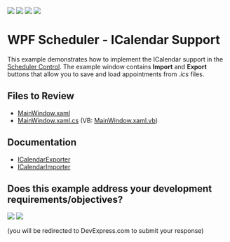 <!-- default badges list -->
![](https://img.shields.io/endpoint?url=https://codecentral.devexpress.com/api/v1/VersionRange/180136347/24.2.1%2B)
[![](https://img.shields.io/badge/Open_in_DevExpress_Support_Center-FF7200?style=flat-square&logo=DevExpress&logoColor=white)](https://supportcenter.devexpress.com/ticket/details/T830440)
[![](https://img.shields.io/badge/📖_How_to_use_DevExpress_Examples-e9f6fc?style=flat-square)](https://docs.devexpress.com/GeneralInformation/403183)
[![](https://img.shields.io/badge/💬_Leave_Feedback-feecdd?style=flat-square)](#does-this-example-address-your-development-requirementsobjectives)
<!-- default badges end -->

# WPF Scheduler - ICalendar Support

This example demonstrates how to implement the ICalendar support in the [Scheduler Control](https://docs.devexpress.com/WPF/114881/controls-and-libraries/scheduler). The example window contains **Import** and **Export** buttons that allow you to save and load appointments from _.ics_ files.

## Files to Review

* [MainWindow.xaml](./CS/MainWindow.xaml)
* [MainWindow.xaml.cs](./CS/MainWindow.xaml.cs) (VB: [MainWindow.xaml.vb](./VB/MainWindow.xaml.vb))

## Documentation

* [ICalendarExporter](https://docs.devexpress.com/WPF/DevExpress.Xpf.Scheduling.iCalendar.ICalendarExporter)
* [ICalendarImporter](https://docs.devexpress.com/WPF/DevExpress.Xpf.Scheduling.iCalendar.ICalendarImporter)
<!-- feedback -->
## Does this example address your development requirements/objectives?

[<img src="https://www.devexpress.com/support/examples/i/yes-button.svg"/>](https://www.devexpress.com/support/examples/survey.xml?utm_source=github&utm_campaign=wpfscheduler-provide-icalendar-data-exchange-functionality&~~~was_helpful=yes) [<img src="https://www.devexpress.com/support/examples/i/no-button.svg"/>](https://www.devexpress.com/support/examples/survey.xml?utm_source=github&utm_campaign=wpfscheduler-provide-icalendar-data-exchange-functionality&~~~was_helpful=no)

(you will be redirected to DevExpress.com to submit your response)
<!-- feedback end -->
